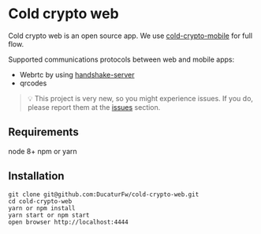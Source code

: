 Cold crypto web
============

Cold crypto web is an open source app. We use [cold-crypto-mobile](https://github.com/DucaturFw/cold-crypto-mobile) for full flow.

Supported communications protocols between web and mobile apps:

  - Webrtc by using [handshake-server](https://github.com/DucaturFw/cold-crypto-handshake-server)
  - qrcodes
  
>:bulb: This project is very new, so you might experience issues. If you do,
please report them at the [issues](https://github.com/DucaturFw/cold-crypto-web/issues)
section.

## Requirements

node 8+
npm or yarn

## Installation

```
git clone git@github.com:DucaturFw/cold-crypto-web.git
cd cold-crypto-web
yarn or npm install
yarn start or npm start
open browser http://localhost:4444
```

